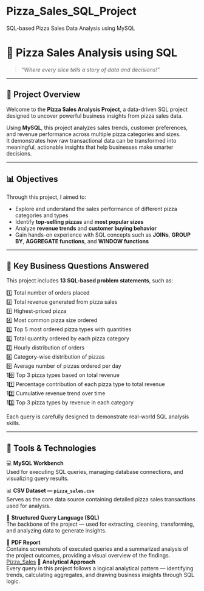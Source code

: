 # Pizza_Sales_SQL_Project
SQL-based Pizza Sales Data Analysis using MySQL

# 🍕 Pizza Sales Analysis using SQL  

> *“Where every slice tells a story of data and decisions!”*  

---

## 🌟 Project Overview  

Welcome to the **Pizza Sales Analysis Project**, a data-driven SQL project designed to uncover powerful business insights from pizza sales data.  

Using **MySQL**, this project analyzes sales trends, customer preferences, and revenue performance across multiple pizza categories and sizes.  
It demonstrates how raw transactional data can be transformed into meaningful, actionable insights that help businesses make smarter decisions.  

---

## 📊 Objectives  

Through this project, I aimed to:  
- Explore and understand the sales performance of different pizza categories and types  
- Identify **top-selling pizzas** and **most popular sizes**  
- Analyze **revenue trends** and **customer buying behavior**  
- Gain hands-on experience with SQL concepts such as **JOINs**, **GROUP BY**, **AGGREGATE functions**, and **WINDOW functions**

---

## 🧠 Key Business Questions Answered  

This project includes **13 SQL-based problem statements**, such as:  

1️⃣ Total number of orders placed  
2️⃣ Total revenue generated from pizza sales  
3️⃣ Highest-priced pizza  
4️⃣ Most common pizza size ordered  
5️⃣ Top 5 most ordered pizza types with quantities  
6️⃣ Total quantity ordered by each pizza category  
7️⃣ Hourly distribution of orders  
8️⃣ Category-wise distribution of pizzas  
9️⃣ Average number of pizzas ordered per day  
10️⃣ Top 3 pizza types based on total revenue  
11️⃣ Percentage contribution of each pizza type to total revenue  
12️⃣ Cumulative revenue trend over time  
13️⃣ Top 3 pizza types by revenue in each category  

Each query is carefully designed to demonstrate real-world SQL analysis skills.

---

## 🧩 Tools & Technologies  

💻 **MySQL Workbench**  
Used for executing SQL queries, managing database connections, and visualizing query results.  

📊 **CSV Dataset — `pizza_sales.csv`**  
Serves as the core data source containing detailed pizza sales transactions used for analysis.  

🧮 **Structured Query Language (SQL)**  
The backbone of the project — used for extracting, cleaning, transforming, and analyzing data to generate insights.  

📄 **PDF Report**  
Contains screenshots of executed queries and a summarized analysis of the project outcomes, providing a visual overview of the findings.  
[Pizza_Sales](https://github.com/Roshanraj0714/Pizza_Sales_SQL_Project/blob/main/PIZZA_SALES%20PROJECT.pdf)
🧠 **Analytical Approach**  
Every query in this project follows a logical analytical pattern — identifying trends, calculating aggregates, and drawing business insights through SQL logic.

